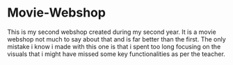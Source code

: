 # Movie-Webshop

This is my second webshop created during my second year. It is a movie webshop not much to say about that and is far better than the first. The only mistake i know i made with this one is that i spent too long focusing on the visuals that i might have missed some key functionalities as per the teacher.
